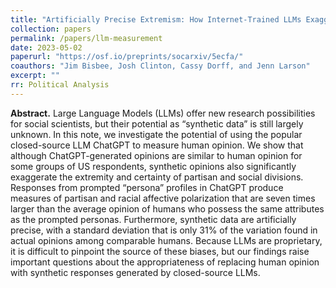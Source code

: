 ```yaml
---
title: "Artificially Precise Extremism: How Internet-Trained LLMs Exaggerate Our Differences"
collection: papers
permalink: /papers/llm-measurement
date: 2023-05-02
paperurl: "https://osf.io/preprints/socarxiv/5ecfa/"
coauthors: "Jim Bisbee, Josh Clinton, Cassy Dorff, and Jenn Larson"
excerpt: ""
rr: Political Analysis
---
```


**Abstract.**
Large Language Models (LLMs) offer new research possibilities for social scientists, but their potential as “synthetic data” is still largely unknown. In this note, we investigate the potential of using the popular closed-source LLM ChatGPT to measure human opinion. We show that although ChatGPT-generated opinions are similar to human opinion for some groups of US respondents, synthetic opinions also significantly exaggerate the extremity and certainty of partisan and social divisions. Responses from prompted “persona” profiles in ChatGPT produce measures of partisan and racial affective polarization that are seven times larger than the average opinion of humans who possess the same attributes as the prompted personas. Furthermore, synthetic data are artificially precise, with a standard deviation that is only 31% of the variation found in actual opinions among comparable humans. Because LLMs are proprietary, it is difficult to pinpoint the source of these biases, but our findings raise important questions about the appropriateness of replacing human opinion with synthetic responses generated by closed-source LLMs.
